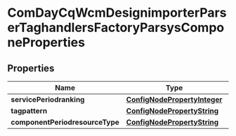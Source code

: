 
# ComDayCqWcmDesignimporterParserTaghandlersFactoryParsysComponeProperties

## Properties
Name | Type | Description | Notes
------------ | ------------- | ------------- | -------------
**servicePeriodranking** | [**ConfigNodePropertyInteger**](ConfigNodePropertyInteger.md) |  |  [optional]
**tagpattern** | [**ConfigNodePropertyString**](ConfigNodePropertyString.md) |  |  [optional]
**componentPeriodresourceType** | [**ConfigNodePropertyString**](ConfigNodePropertyString.md) |  |  [optional]



